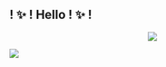 ## ! ✨ ! Hello ! ✨ !

<p align="center" >
    <a href="LINK TO: WHEN CLICKED">
      <img src="https://github.r2v.ch/codewars?user=Arrow_0" />
    </a>
</p>

![](https://komarev.com/ghpvc/?username=your-github-username)
